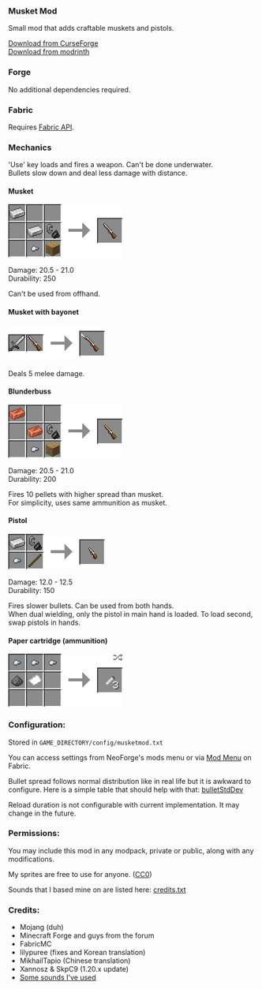 ### Musket Mod

Small mod that adds craftable muskets and pistols.

[Download from CurseForge](https://www.curseforge.com/minecraft/mc-mods/ewewukeks-musket-mod/files/all)\
[Download from modrinth](https://modrinth.com/mod/ewewukeks-musket-mod/versions)

### Forge

No additional dependencies required.

### Fabric

Requires [Fabric API](https://modrinth.com/mod/fabric-api).

### Mechanics

'Use' key loads and fires a weapon. Can't be done underwater.\
Bullets slow down and deal less damage with distance.

#### Musket
![](doc/musket_recipe.png?raw=true)

Damage: 20.5 - 21.0\
Durability: 250

Can't be used from offhand.

#### Musket with bayonet
![](doc/musket_with_bayonet_crafting.png?raw=true)

Deals 5 melee damage.

#### Blunderbuss
![](doc/blunderbuss_recipe.png?raw=true)

Damage: 20.5 - 21.0\
Durability: 200

Fires 10 pellets with higher spread than musket.\
For simplicity, uses same ammunition as musket.

#### Pistol
![](doc/pistol_recipe.png?raw=true)

Damage: 12.0 - 12.5\
Durability: 150

Fires slower bullets. Can be used from both hands.\
When dual wielding, only the pistol in main hand is loaded. To load second, swap pistols in hands.

#### Paper cartridge (ammunition)
![](doc/cartridge_recipe.png?raw=true)

### Configuration:

Stored in `GAME_DIRECTORY/config/musketmod.txt`

You can access settings from NeoForge's mods menu or via [Mod Menu](https://modrinth.com/mod/modmenu) on Fabric.

Bullet spread follows normal distribution like in real life but it is awkward to configure. Here is a simple table that should help with that: [bulletStdDev](STDDEV.md "bulletStdDev")

Reload duration is not configurable with current implementation. It may change in the future.

### Permissions:

You may include this mod in any modpack, private or public, along with any modifications.

My sprites are free to use for anyone. ([CC0](https://creativecommons.org/publicdomain/zero/1.0/))

Sounds that I based mine on are listed here: [credits.txt](src/main/resources/assets/musketmod/sounds/credits.txt)

### Credits:
- Mojang (duh)
- Minecraft Forge and guys from the forum
- FabricMC
- lilypuree (fixes and Korean translation)
- MikhailTapio (Chinese translation)
- Xannosz & SkpC9 (1.20.x update)
- [Some sounds I've used](src/main/resources/assets/musketmod/sounds/credits.txt)

